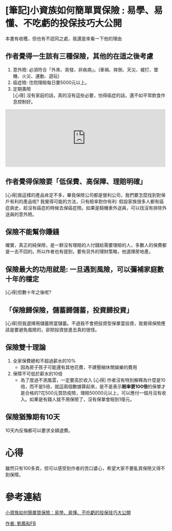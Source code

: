 # [筆記]小資族如何簡單買保險 : 易學、易懂、不吃虧的投保技巧大公開




本書有收穫，但也有不認同之處，我還是來看一下他的理由

## 作者覺得一生該有三種保險，其他的在這之後考慮
1. 意外險: 必須符合「外來、突發、非疾病」。(車禍、摔倒、天災、被打、墜機、火災、運動、遊玩)
2. 癌症險: 住院理賠每日要5000元以上。
3. 定期壽險  
[心得] 沒有家庭的話，真的沒有這些必要，怕得癌症的話，還不如平常飲食作息控制好。
<!--more-->
<iframe src="https://open.firstory.me/embed/story/cl4vfotu6000p01t9cl5xazu5" height="180" width="500" frameborder="0" scrolling="no"></iframe>

## 作者覺得保險要「低保費、高保障、理賠明確」
[心得]我這樣的產品肯定不多，畢竟保險公司都是營利公司，我們要怎麼找到對保戶有利的產品呢? 我覺得可能的方法，只有賠率對你有利: 假設家族很多人都有癌症病史，趁沒有癌症的時候去保癌症險。如果是騎機車外送員，可以找沒有排除外送員的意外險。

## 保險不能幫你賺錢
確實，真正的純保險，是一群沒有理賠的人付錢給需要理賠的人，多數人的保費都是一去不回的。所以作者也有提到，要有另外的理財策略，他選擇房地產。

## 保險最大的功用就是: 一旦遇到風險，可以彌補家庭數十年的穩定
[心得]但數十年之後呢?

## 「保險歸保險，儲蓄歸儲蓄，投資歸投資」
[心得]但我選擇用儲蓄險當儲蓄。不過我不會把投資型保單當投資，我覺得保險應該是要避免風險的，卻把投資放進去真的很怪。

## 保險雙十理論
1. 全家保費總和不超過薪水的10%
   - 因為房子孩子可能還有其他花費，不建壓縮休閒娛樂的費用
2. 保障不可低於薪水的10倍
   - 為了度過不測風雲，一定要高於收入
[心得] 作者沒有特別解釋為什麼是10倍，而不是5倍，就這兩個數據算起來，是不是表示**賠率要100倍**的保單才是合格的?花500元買防疫險，理賠50000元以上，可以應付一個月沒有收入。如果是有錢人就不用保險了，沒有保單會賠到1億元。

## 保險猶豫期有10天
10天內反悔都可以要求全額退費。

# 心得
雖然只有100多頁，但可以感受到作者的苦口婆心，希望大家不要亂買保險又得不到保障。

# 參考連結
[小資族如何簡單買保險：易學、易懂、不吃虧的投保技巧大公開](https://www.books.com.tw/products/0010751415)

[作者: 劉鳳和FB](https://www.facebook.com/groups/355015507845962/user/100002215564379/)

